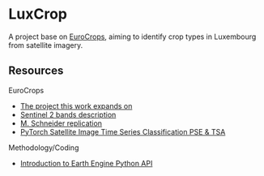 # LuxCrop
A project base on [EuroCrops](https://www.eurocrops.tum.de/index.html), aiming to identify crop types in Luxembourg from satellite imagery.

## Resources

EuroCrops
- [The project this work expands on](https://www.eurocrops.tum.de/)
- [Sentinel 2 bands description](https://gisgeography.com/sentinel-2-bands-combinations/)
- [M. Schneider replication](https://github.com/maja601/RC2020-psetae)
- [PyTorch Satellite Image Time Series Classification PSE & TSA](https://github.com/VSainteuf/pytorch-psetae)

Methodology/Coding
- [Introduction to Earth Engine Python API](https://developers.google.com/earth-engine/tutorials/community/intro-to-python-api)
